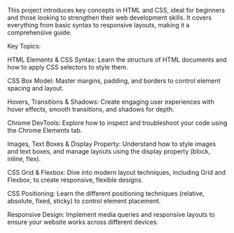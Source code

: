 This project introduces key concepts in HTML and CSS, ideal for beginners and those looking to strengthen their web development skills.
It covers everything from basic syntax to responsive layouts, making it a comprehensive guide.

Key Topics:

HTML Elements & CSS Syntax:
Learn the structure of HTML documents and how to apply CSS selectors to style them.

CSS Box Model: 
Master margins, padding, and borders to control element spacing and layout.

Hovers, Transitions & Shadows:
Create engaging user experiences with hover effects, smooth transitions, and shadows for depth.

Chrome DevTools: 
Explore how to inspect and troubleshoot your code using the Chrome Elements tab.

Images, Text Boxes & Display Property:
Understand how to style images and text boxes, and manage layouts using the display property (block, inline, flex).

CSS Grid & Flexbox: 
Dive into modern layout techniques, including Grid and Flexbox, to create responsive, flexible designs.

CSS Positioning: 
Learn the different positioning techniques (relative, absolute, fixed, sticky) to control element placement.

Responsive Design: 
Implement media queries and responsive layouts to ensure your website works across different devices.
